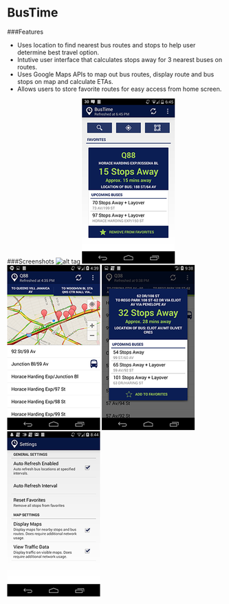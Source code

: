 # BusTime

###Features
* Uses location to find nearest bus routes and stops to help user determine best travel option.
* Intutive user interface that calculates stops away for 3 nearest buses on routes.
* Uses Google Maps APIs to map out bus routes, display route and bus stops on map and calculate ETAs.
* Allows users to store favorite routes for easy access from home screen.

###Screenshots
![alt tag](https://github.com/vkhemlani96/BusTime/blob/master/screenshots/app_home.png)
![alt tag](https://github.com/vkhemlani96/BusTime/blob/master/screenshots/app_favorites.png)
![alt tag](https://github.com/vkhemlani96/BusTime/blob/master/screenshots/app_route.png)
![alt tag](https://github.com/vkhemlani96/BusTime/blob/master/screenshots/app_stop_preview.png)
![alt tag](https://github.com/vkhemlani96/BusTime/blob/master/screenshots/app_settings.png)
